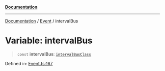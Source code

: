 [**Documentation**](../../../README.md)

***

[Documentation](../../../globals.md) / [Event](../README.md) / intervalBus

# Variable: intervalBus

> `const` **intervalBus**: [`intervalBusClass`](../classes/intervalBusClass.md)

Defined in: [Event.ts:167](https://github.com/XiaoYangx666/SAPI-Pro/blob/f4b3a55bd14c42fce5d687eca57d1987c433a912/src/SAPI-Pro/Event.ts#L167)
